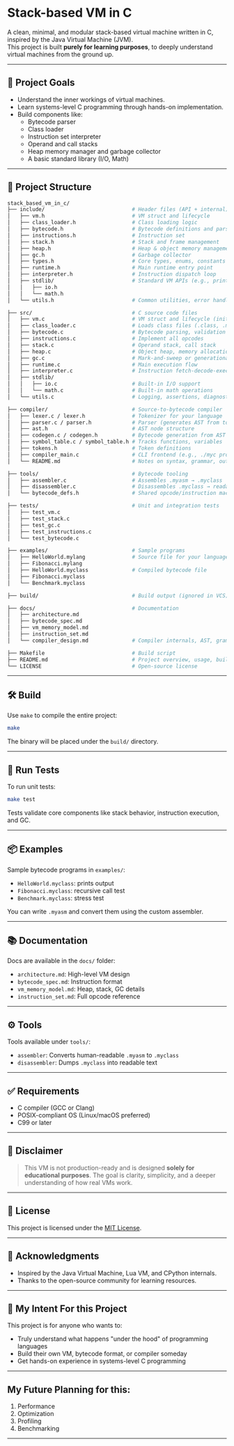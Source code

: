 
# Stack-based VM in C
A clean, minimal, and modular stack-based virtual machine written in C, inspired by the Java Virtual Machine (JVM).  
This project is built **purely for learning purposes**, to deeply understand virtual machines from the ground up.

---

## 🚀 Project Goals

- Understand the inner workings of virtual machines.
- Learn systems-level C programming through hands-on implementation.
- Build components like:
  - Bytecode parser
  - Class loader
  - Instruction set interpreter
  - Operand and call stacks
  - Heap memory manager and garbage collector
  - A basic standard library (I/O, Math)

---

## 📁 Project Structure

```bash
stack_based_vm_in_c/
├── include/                            # Header files (API + internal)
│   ├── vm.h                            # VM struct and lifecycle
│   ├── class_loader.h                  # Class loading logic
│   ├── bytecode.h                      # Bytecode definitions and parser
│   ├── instructions.h                  # Instruction set
│   ├── stack.h                         # Stack and frame management
│   ├── heap.h                          # Heap & object memory management
│   ├── gc.h                            # Garbage collector
│   ├── types.h                         # Core types, enums, constants
│   ├── runtime.h                       # Main runtime entry point
│   ├── interpreter.h                   # Instruction dispatch loop
│   ├── stdlib/                         # Standard VM APIs (e.g., println, math)
│   │   ├── io.h
│   │   └── math.h
│   └── utils.h                         # Common utilities, error handling

├── src/                                # C source code files
│   ├── vm.c                            # VM struct and lifecycle (init, run, destroy)
│   ├── class_loader.c                  # Loads class files (.class, .myclass, etc.)
│   ├── bytecode.c                      # Bytecode parsing, validation
│   ├── instructions.c                  # Implement all opcodes
│   ├── stack.c                         # Operand stack, call stack
│   ├── heap.c                          # Object heap, memory allocation
│   ├── gc.c                            # Mark-and-sweep or generational GC
│   ├── runtime.c                       # Main execution flow
│   ├── interpreter.c                   # Instruction fetch-decode-execute
│   ├── stdlib/
│   │   ├── io.c                        # Built-in I/O support
│   │   └── math.c                      # Built-in math operations
│   └── utils.c                         # Logging, assertions, diagnostics

├── compiler/                           # Source-to-bytecode compiler
│   ├── lexer.c / lexer.h               # Tokenizer for your language
│   ├── parser.c / parser.h             # Parser (generates AST from tokens)
│   ├── ast.h                           # AST node structure
│   ├── codegen.c / codegen.h           # Bytecode generation from AST
│   ├── symbol_table.c / symbol_table.h # Tracks functions, variables
│   ├── tokens.h                        # Token definitions
│   ├── compiler_main.c                 # CLI frontend (e.g., ./myc program.mylang)
│   └── README.md                       # Notes on syntax, grammar, output format

├── tools/                              # Bytecode tooling
│   ├── assembler.c                     # Assembles .myasm → .myclass
│   ├── disassembler.c                  # Disassembles .myclass → readable
│   └── bytecode_defs.h                 # Shared opcode/instruction macros

├── tests/                              # Unit and integration tests
│   ├── test_vm.c
│   ├── test_stack.c
│   ├── test_gc.c
│   ├── test_instructions.c
│   └── test_bytecode.c

├── examples/                           # Sample programs
│   ├── HelloWorld.mylang               # Source file for your language
│   ├── Fibonacci.mylang
│   ├── HelloWorld.myclass              # Compiled bytecode file
│   ├── Fibonacci.myclass
│   └── Benchmark.myclass

├── build/                              # Build output (ignored in VCS)

├── docs/                               # Documentation
│   ├── architecture.md
│   ├── bytecode_spec.md
│   ├── vm_memory_model.md
│   ├── instruction_set.md
│   └── compiler_design.md              # Compiler internals, AST, grammar, etc.

├── Makefile                            # Build script
├── README.md                           # Project overview, usage, build
└── LICENSE                             # Open-source license
````

---

## 🛠️ Build

Use `make` to compile the entire project:

```bash
make
```

The binary will be placed under the `build/` directory.

---

## 🧪 Run Tests

To run unit tests:

```bash
make test
```

Tests validate core components like stack behavior, instruction execution, and GC.

---

## 📦 Examples

Sample bytecode programs in `examples/`:

* `HelloWorld.myclass`: prints output
* `Fibonacci.myclass`: recursive call test
* `Benchmark.myclass`: stress test

You can write `.myasm` and convert them using the custom assembler.

---

## 📚 Documentation

Docs are available in the `docs/` folder:

* `architecture.md`: High-level VM design
* `bytecode_spec.md`: Instruction format
* `vm_memory_model.md`: Heap, stack, GC details
* `instruction_set.md`: Full opcode reference

---

## ⚙️ Tools

Tools available under `tools/`:

* `assembler`: Converts human-readable `.myasm` to `.myclass`
* `disassembler`: Dumps `.myclass` into readable text

---

## ✅ Requirements

* C compiler (GCC or Clang)
* POSIX-compliant OS (Linux/macOS preferred)
* C99 or later

---

## 📌 Disclaimer

> This VM is not production-ready and is designed **solely for educational purposes**.
> The goal is clarity, simplicity, and a deeper understanding of how real VMs work.

---

## 📄 License

This project is licensed under the [MIT License](./LICENSE).

---

## 🙏 Acknowledgments

* Inspired by the Java Virtual Machine, Lua VM, and CPython internals.
* Thanks to the open-source community for learning resources.

---

## 🧠 My Intent For this Project

This project is for anyone who wants to:

* Truly understand what happens "under the hood" of programming languages
* Build their own VM, bytecode format, or compiler someday
* Get hands-on experience in systems-level C programming

---

## My Future Planning for this:
 1. Performance
 2. Optimization
 3. Profiling
 4. Benchmarking

 ---